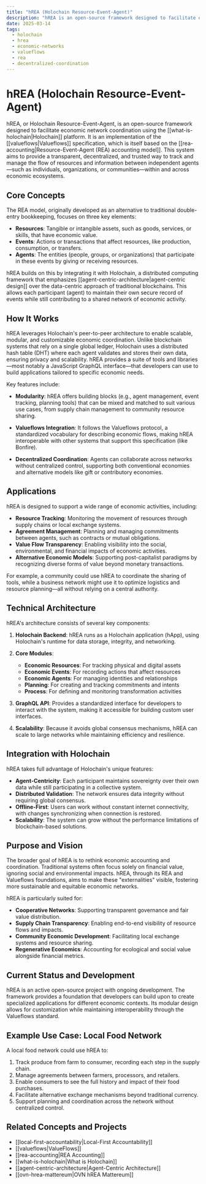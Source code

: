 ```yaml
---
title: "hREA (Holochain Resource-Event-Agent)"
description: "hREA is an open-source framework designed to facilitate economic network coordination using the Holochain platform, implementing the Valueflows specification based on the REA accounting model."
date: 2025-03-14
tags:
  - holochain
  - hrea
  - economic-networks
  - valueflows
  - rea
  - decentralized-coordination
---
```


# hREA (Holochain Resource-Event-Agent)

hREA, or Holochain Resource-Event-Agent, is an open-source framework designed to facilitate economic network coordination using the [[what-is-holochain|Holochain]] platform. It is an implementation of the [[valueflows|Valueflows]] specification, which is itself based on the [[rea-accounting|Resource-Event-Agent (REA) accounting model]]. This system aims to provide a transparent, decentralized, and trusted way to track and manage the flow of resources and information between independent agents—such as individuals, organizations, or communities—within and across economic ecosystems.

## Core Concepts

The REA model, originally developed as an alternative to traditional double-entry bookkeeping, focuses on three key elements:

- **Resources**: Tangible or intangible assets, such as goods, services, or skills, that have economic value.
- **Events**: Actions or transactions that affect resources, like production, consumption, or transfers.
- **Agents**: The entities (people, groups, or organizations) that participate in these events by giving or receiving resources.

hREA builds on this by integrating it with Holochain, a distributed computing framework that emphasizes [[agent-centric-architecture|agent-centric design]] over the data-centric approach of traditional blockchains. This allows each participant (agent) to maintain their own secure record of events while still contributing to a shared network of economic activity.

## How It Works

hREA leverages Holochain's peer-to-peer architecture to enable scalable, modular, and customizable economic coordination. Unlike blockchain systems that rely on a single global ledger, Holochain uses a distributed hash table (DHT) where each agent validates and stores their own data, ensuring privacy and scalability. hREA provides a suite of tools and libraries—most notably a JavaScript GraphQL interface—that developers can use to build applications tailored to specific economic needs.

Key features include:

- **Modularity**: hREA offers building blocks (e.g., agent management, event tracking, planning tools) that can be mixed and matched to suit various use cases, from supply chain management to community resource sharing.

- **Valueflows Integration**: It follows the Valueflows protocol, a standardized vocabulary for describing economic flows, making hREA interoperable with other systems that support this specification (like Bonfire).

- **Decentralized Coordination**: Agents can collaborate across networks without centralized control, supporting both conventional economies and alternative models like gift or contributory economies.

## Applications

hREA is designed to support a wide range of economic activities, including:

- **Resource Tracking**: Monitoring the movement of resources through supply chains or local exchange systems.
- **Agreement Management**: Planning and managing commitments between agents, such as contracts or mutual obligations.
- **Value Flow Transparency**: Enabling visibility into the social, environmental, and financial impacts of economic activities.
- **Alternative Economic Models**: Supporting post-capitalist paradigms by recognizing diverse forms of value beyond monetary transactions.

For example, a community could use hREA to coordinate the sharing of tools, while a business network might use it to optimize logistics and resource planning—all without relying on a central authority.

## Technical Architecture

hREA's architecture consists of several key components:

1. **Holochain Backend**: hREA runs as a Holochain application (hApp), using Holochain's runtime for data storage, integrity, and networking.

2. **Core Modules**:
   - **Economic Resources**: For tracking physical and digital assets
   - **Economic Events**: For recording actions that affect resources
   - **Economic Agents**: For managing identities and relationships
   - **Planning**: For creating and tracking commitments and intents
   - **Process**: For defining and monitoring transformation activities

3. **GraphQL API**: Provides a standardized interface for developers to interact with the system, making it accessible for building custom user interfaces.

4. **Scalability**: Because it avoids global consensus mechanisms, hREA can scale to large networks while maintaining efficiency and resilience.

## Integration with Holochain

hREA takes full advantage of Holochain's unique features:

- **Agent-Centricity**: Each participant maintains sovereignty over their own data while still participating in a collective system.
- **Distributed Validation**: The network ensures data integrity without requiring global consensus.
- **Offline-First**: Users can work without constant internet connectivity, with changes synchronizing when connection is restored.
- **Scalability**: The system can grow without the performance limitations of blockchain-based solutions.

## Purpose and Vision

The broader goal of hREA is to rethink economic accounting and coordination. Traditional systems often focus solely on financial value, ignoring social and environmental impacts. hREA, through its REA and Valueflows foundations, aims to make these "externalities" visible, fostering more sustainable and equitable economic networks.

hREA is particularly suited for:

- **Cooperative Networks**: Supporting transparent governance and fair value distribution.
- **Supply Chain Transparency**: Enabling end-to-end visibility of resource flows and impacts.
- **Community Economic Development**: Facilitating local exchange systems and resource sharing.
- **Regenerative Economics**: Accounting for ecological and social value alongside financial metrics.

## Current Status and Development

hREA is an active open-source project with ongoing development. The framework provides a foundation that developers can build upon to create specialized applications for different economic contexts. Its modular design allows for customization while maintaining interoperability through the Valueflows standard.

## Example Use Case: Local Food Network

A local food network could use hREA to:

1. Track produce from farm to consumer, recording each step in the supply chain.
2. Manage agreements between farmers, processors, and retailers.
3. Enable consumers to see the full history and impact of their food purchases.
4. Facilitate alternative exchange mechanisms beyond traditional currency.
5. Support planning and coordination across the network without centralized control.

## Related Concepts and Projects

- [[local-first-accountability|Local-First Accountability]]
- [[valueflows|ValueFlows]]
- [[rea-accounting|REA Accounting]]
- [[what-is-holochain|What is Holochain]]
- [[agent-centric-architecture|Agent-Centric Architecture]]
- [[ovn-hrea-mattereum|OVN hREA Mattereum]] 